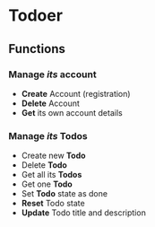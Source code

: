 # Todoer

## Functions

### Manage *its* account

- **Create** Account (registration)
- **Delete** Account
- **Get** its own account details 

### Manage *its* Todos

- Create new **Todo**
- Delete **Todo** 
- Get all its **Todos**  
- Get one **Todo**  
- Set **Todo** state as done
- **Reset** Todo state
- **Update** Todo title and description